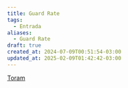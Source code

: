 ```yaml
---
title: Guard Rate
tags:
  - Entrada
aliases:
  - Guard Rate
draft: true
created_at: 2024-07-09T00:51:54-03:00
updated_at: 2025-02-09T01:42:42-03:00
---
```


[Toram](content/entrada/2024/07/26/Toram.md)
